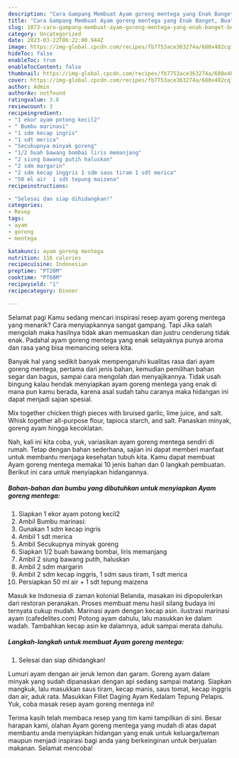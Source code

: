 ```yaml
---
description: "Cara Gampang Membuat Ayam goreng mentega yang Enak Banget, Buat Buka Puasa Enak"
title: "Cara Gampang Membuat Ayam goreng mentega yang Enak Banget, Buat Buka Puasa Enak"
slug: 1073-cara-gampang-membuat-ayam-goreng-mentega-yang-enak-banget-buat-buka-puasa-enak
category: Uncategorized
date: 2023-03-22T06:22:00.944Z
image: https://img-global.cpcdn.com/recipes/fb7753ace363274a/680x482cq70/ayam-goreng-mentega-foto-resep-utama.jpg
hideToc: false
enableToc: true
enableTocContent: false
thumbnail: https://img-global.cpcdn.com/recipes/fb7753ace363274a/680x482cq70/ayam-goreng-mentega-foto-resep-utama.jpg
cover: https://img-global.cpcdn.com/recipes/fb7753ace363274a/680x482cq70/ayam-goreng-mentega-foto-resep-utama.jpg
author: Admin
authorAv: notfound
ratingvalue: 3.8
reviewcount: 3
recipeingredient:
- "1 ekor ayam potong kecil2"
- " Bumbu marinasi"
- "1 sdm kecap ingris"
- "1 sdt merica"
- "Secukupnya minyak goreng"
- "1/2 buah bawang bombai liris memanjang"
- "2 siung bawang putih haluskan"
- "2 sdm margarin"
- "2 sdm kecap inggris 1 sdm saus tiram 1 sdt merica"
- "50 ml air  1 sdt tepung maizena"
recipeinstructions:

- "Selesai dan siap dihidangkan!"
categories:
- Resep
tags:
- ayam
- goreng
- mentega

katakunci: ayam goreng mentega 
nutrition: 116 calories
recipecuisine: Indonesian
preptime: "PT20M"
cooktime: "PT60M"
recipeyield: "1"
recipecategory: Dinner

---
```



Selamat pagi Kamu sedang mencari inspirasi resep ayam goreng mentega yang menarik? Cara menyiapkannya sangat gampang. Tapi Jika salah mengolah maka hasilnya tidak akan memuaskan dan justru cenderung tidak enak. Padahal ayam goreng mentega yang enak selayaknya punya aroma dan rasa yang bisa memancing selera kita.


Banyak hal yang sedikit banyak mempengaruhi kualitas rasa dari ayam goreng mentega, pertama dari jenis bahan, kemudian pemilihan bahan segar dan bagus, sampai cara mengolah dan menyajikannya. Tidak usah bingung kalau hendak menyiapkan ayam goreng mentega yang enak di mana pun kamu berada, karena asal sudah tahu caranya maka hidangan ini dapat menjadi sajian spesial.

Mix together chicken thigh pieces with bruised garlic, lime juice, and salt. Whisk together all-purpose flour, tapioca starch, and salt. Panaskan minyak, goreng ayam hingga kecoklatan.


Nah, kali ini kita coba, yuk, variasikan ayam goreng mentega sendiri di rumah. Tetap dengan bahan sederhana, sajian ini dapat memberi manfaat untuk membantu menjaga kesehatan tubuh kita. Kamu dapat membuat Ayam goreng mentega memakai 10 jenis bahan dan 0 langkah pembuatan. Berikut ini cara untuk menyiapkan hidangannya.

<!--inarticleads1-->

##### Bahan-bahan dan bumbu yang dibutuhkan untuk menyiapkan Ayam goreng mentega:

1. Siapkan 1 ekor ayam potong kecil2
1. Ambil  Bumbu marinasi:
1. Gunakan 1 sdm kecap ingris
1. Ambil 1 sdt merica
1. Ambil Secukupnya minyak goreng
1. Siapkan 1/2 buah bawang bombai, liris memanjang
1. Ambil 2 siung bawang putih, haluskan
1. Ambil 2 sdm margarin
1. Ambil 2 sdm kecap inggris, 1 sdm saus tiram, 1 sdt merica
1. Persiapkan 50 ml air + 1 sdt tepung maizena


Masuk ke Indonesia di zaman kolonial Belanda, masakan ini dipopulerkan dari restoran peranakan. Proses membuat menu hasil silang budaya ini ternyata cukup mudah. Marinasi ayam dengan kecap asin. ilustrasi marinasi ayam (cafedelites.com) Potong ayam dahulu, lalu masukkan ke dalam wadah. Tambahkan kecap asin ke dalamnya, aduk sampai merata dahulu. 

<!--inarticleads2-->

##### Langkah-langkah untuk membuat Ayam goreng mentega:


1. Selesai dan siap dihidangkan!

Lumuri ayam dengan air jeruk lemon dan garam. Goreng ayam dalam minyak yang sudah dipanaskan dengan api sedang sampai matang. Siapkan mangkuk, lalu masukkan saus tiram, kecap manis, saus tomat, kecap inggris dan air, aduk rata. Masukkan Fillet Daging Ayam Kedalam Tepung Pelapis. Yuk, coba masak resep ayam goreng mentega ini! 

Terima kasih telah membaca resep yang tim kami tampilkan di sini. Besar harapan kami, olahan Ayam goreng mentega yang mudah di atas dapat membantu anda menyiapkan hidangan yang enak untuk keluarga/teman maupun menjadi inspirasi bagi anda yang berkeinginan untuk berjualan makanan. Selamat mencoba!
